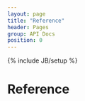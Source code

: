 ```yaml
---
layout: page
title: "Reference"
header: Pages
group: API Docs
position: 0
---
```

{% include JB/setup %}

Reference
=========